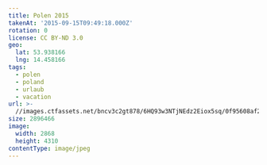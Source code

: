 ```yaml
---
title: Polen 2015
takenAt: '2015-09-15T09:49:18.000Z'
rotation: 0
license: CC BY-ND 3.0
geo:
  lat: 53.938166
  lng: 14.458166
tags:
  - polen
  - poland
  - urlaub
  - vacation
url: >-
  //images.ctfassets.net/bncv3c2gt878/6HQ93w3NTjNEdz2Eiox5sq/0f95608af25b75da17fe8d24dd12b07c/polen-2015_25862757451_o
size: 2896466
image:
  width: 2868
  height: 4310
contentType: image/jpeg
---
```


